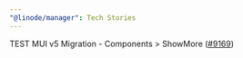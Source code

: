 ```yaml
---
"@linode/manager": Tech Stories
---
```


TEST MUI v5 Migration - Components > ShowMore ([#9169](https://github.com/linode/manager/pull/9169))
